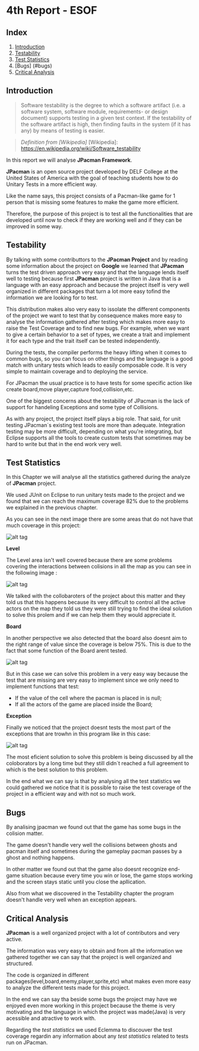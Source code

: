 # 4th Report - ESOF

## Index

1. [Introduction](#introduction)
2. [Testability](#testability)
3. [Test Statistics](#test-statistics)
4. [Bugs] (#bugs)
4. [Critical Analysis](#critical-analysis)



## Introduction

> Software testability is the degree to which a software artifact (i.e. a software system, software module, requirements- or design document) supports testing in a given test context. If the testability of the software artifact is high, then finding faults in the system (if it has any) by means of testing is easier.

>  _Definition from [Wikipedia]_
[Wikipedia]: https://en.wikipedia.org/wiki/Software_testability

In this report we will analyse **JPacman Framework**. 

**JPacman** is an open source project developed by DELF College at the United States of America with the goal of teaching students how to do Unitary Tests in a more efficient way.

Like the name says, this project consists of a Pacman-like game for 1 person that is missing some features to make the game more efficient.

Therefore, the purpose of this project is to test all the functionalities that are developed until now to check if they are working well and if they can be improved in some way. 



## Testability 

By talking with some contributtors to the **JPacman Project** and by reading some information about the project on **Google** we learned that **JPacman** turns the test driven approach very easy and that the language lends itself well to testing because first **JPacman** project is written in Java that is a language with an easy approach and because the project itself is very well organized in different packages that turn a lot more easy tofind the information we are looking for to test. 

This distribution makes also very easy to issolate the different components of the project we want to test that by consequence makes more easy to analyse the information gathered after testing which makes more easy to raise the Test Coverage and to find new bugs. For example, when we want to give a certain behavior to a set of types, we create a trait and implement it for each type and the trait itself can be tested independently. 

During the tests, the compiler performs the heavy lifting when it comes to common bugs, so you can focus on other things and the language is a good match with unitary tests which leads to easily composable code. It is very simple to maintain coverage and to deploying the service. 

For JPacman the usual practice is to have tests for some specific action like create board,move player,capture food,collision,etc.

One of the biggest concerns about the testability of JPacman is the lack of support for handeling Exceptions and some type of Collisions. 


As with any project, the project itself plays a big role. That said, for unit testing JPacman´s existing test tools are more than adequate. Integration testing may be more difficult, depending on what you're integrating, but Eclipse supports all the tools to create custom tests that sometimes may be hard to write but that in the end work very well.



## Test Statistics

In this Chapter we will analyse all the statistics gathered during the analyze of **JPacman** project.

We used JUnit on Eclipse to run unitary tests made to the project and we found that we can reach the maximum coverage 82% due to the problems we explained in the previous chapter.

As you can see in the next image there are some areas that do not have that much coverage in this project:

![alt tag](https://raw.githubusercontent.com/hpnog/jpacman-framework/master/ESOF-docs/test.png)

**Level**

The Level area isn't well covered because there are some problems covering the interactions between colisions in all the map as you can see in the following image :

![alt tag](https://raw.githubusercontent.com/hpnog/jpacman-framework/master/ESOF-docs/level.png)

We talked with the collobaroters of the project about this matter and they told us that this happens because its very difficult to control all the active actors on the map they told us they were still trying to find the ideal solution to solve this prolem and if we can help them they would appreciate it.

**Board**

In another perspective we also detected that the board also doesnt aim to the right range of value since the coverage is below 75%.
This is due to the fact that some function of the Board arent tested.
 
![alt tag](https://raw.githubusercontent.com/hpnog/jpacman-framework/master/ESOF-docs/board.png) 

But in this case we can solve this problem in a very easy way because the test that are missing are very easy to implement since we only need to implement functions that test: 

* If the value of the cell where the pacman is placed in is null;
* If all the actors of the game are placed inside the Board;


**Exception**

Finally we noticed that the project doesnt tests the most part of the exceptions that are trowhn in this program like in this case:

![alt tag](https://raw.githubusercontent.com/hpnog/jpacman-framework/master/ESOF-docs/exception.png) 


The most eficient solution to solve this problem is being discussed by all the coloborators by a long time but they still didn´t reached a full agreement to which is the best solution to this problem.

In the end what we can say is that by analysing all the test statistics we could gathered we notice that it is possible to raise the test coverage of the project in a efficient way and with not so much work.


## Bugs

By analising jpacman we found out that the game has some bugs in the colision matter. 

The game doesn't handle very well the collisions between ghosts and pacman itself and sometimes during the gameplay pacman passes by a ghost and nothing happens.

In other matter we found out that the game also doesnt recognize end-game situation because every time you win or lose, the game stops working and the screen stays static until you close the apllication.

Also from what we discovered in the Testability chapter the program doesn't handle very well when an exception appears.

## Critical Analysis
**JPacman** is a well organized project with a lot of contributors and very active. 

The information was very easy to obtain and from all the information we gathered together we can say that the project is well organized and structured.

 The code is organized in different packages(level,board,enemy,player,sprite,etc) what makes even more easy to analyze the different tests made for this project.
 
 In the end we can say tha beside some bugs the project may have we enjoyed even more working in this project because the theme is very motivating and the language in which the project was made(Java) is very acessible and atractive to work with.

Regarding the _test statistics_ we used Eclemma to discouver the test coverage regardin any information about any _test statistics_ related to tests run on JPacman.

